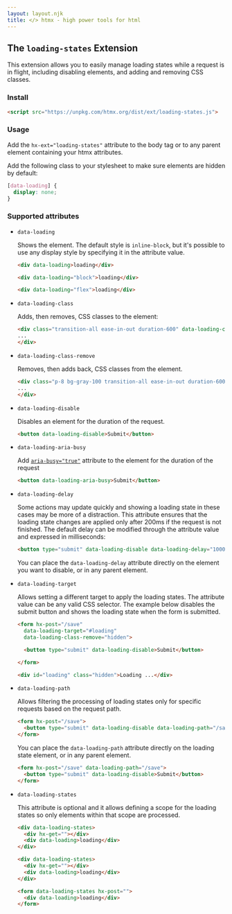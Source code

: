```yaml
---
layout: layout.njk
title: </> htmx - high power tools for html
---
```


## The `loading-states` Extension

This extension allows you to easily manage loading states while a request is in flight, including disabling elements, and adding and removing CSS classes.

### Install

```html
<script src="https://unpkg.com/htmx.org/dist/ext/loading-states.js">
```

### Usage

Add the `hx-ext="loading-states"` attribute to the body tag or to any parent element containing your htmx attributes.

Add the following class to your stylesheet to make sure elements are hidden by default:

```css
[data-loading] {
  display: none;
}
```

### Supported attributes

- `data-loading`

  Shows the element. The default style is `inline-block`, but it's possible to use any display style by specifying it in the attribute value.

  ```html
  <div data-loading>loading</div>

  <div data-loading="block">loading</div>

  <div data-loading="flex">loading</div>
  ```

- `data-loading-class`

  Adds, then removes, CSS classes to the element:

  ```html
  <div class="transition-all ease-in-out duration-600" data-loading-class="bg-gray-100 opacity-80">
  ...
  </div>
  ```

- `data-loading-class-remove`

  Removes, then adds back, CSS classes from the element.

  ```html
  <div class="p-8 bg-gray-100 transition-all ease-in-out duration-600" data-loading-class-remove="bg-gray-100">
  ...
  </div>
  ```
- `data-loading-disable`

  Disables an element for the duration of the request.

  ```html
  <button data-loading-disable>Submit</button>
  ```

- `data-loading-aria-busy`

  Add [`aria-busy="true"`](https://developer.mozilla.org/en-US/docs/Web/Accessibility/ARIA/Attributes/aria-busy) attribute to the element for the duration of the request

  ```html
  <button data-loading-aria-busy>Submit</button>
  ```

- `data-loading-delay`

  Some actions may update quickly and showing a loading state in these cases may be more of a distraction. This attribute ensures that the loading state changes are applied only after 200ms if the request is not finished. The default delay can be modified through the attribute value and expressed in milliseconds:

  ```html
  <button type="submit" data-loading-disable data-loading-delay="1000">Submit</button>
  ```

  You can place the `data-loading-delay` attribute directly on the element you want to disable, or in any parent element.

- `data-loading-target`

  Allows setting a different target to apply the loading states. The attribute value can be any valid CSS selector. The example below disables the submit button and shows the loading state when the form is submitted.

  ```html
  <form hx-post="/save"
    data-loading-target="#loading"
    data-loading-class-remove="hidden">

    <button type="submit" data-loading-disable>Submit</button>

  </form>

  <div id="loading" class="hidden">Loading ...</div>
  ```

- `data-loading-path`

  Allows filtering the processing of loading states only for specific requests based on the request path.

  ```html
  <form hx-post="/save">
    <button type="submit" data-loading-disable data-loading-path="/save">Submit</button>
  </form>
  ```

   You can place the `data-loading-path` attribute directly on the loading state element, or in any parent element.

  ```html
  <form hx-post="/save" data-loading-path="/save">
    <button type="submit" data-loading-disable>Submit</button>
  </form>
  ```

- `data-loading-states`

  This attribute is optional and it allows defining a scope for the loading states so only elements within that scope are processed.

  ```html
  <div data-loading-states>
    <div hx-get=""></div>
    <div data-loading>loading</div>
  </div>

  <div data-loading-states>
    <div hx-get=""></div>
    <div data-loading>loading</div>
  </div>

  <form data-loading-states hx-post="">
    <div data-loading>loading</div>
  </form>
  ```
